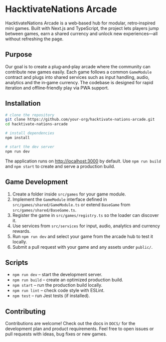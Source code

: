 # HacktivateNations Arcade

HacktivateNations Arcade is a web‑based hub for modular, retro‑inspired mini games. Built with Next.js and TypeScript, the project lets players jump between games, earn a shared currency and unlock new experiences—all without refreshing the page.

## Purpose

Our goal is to create a plug‑and‑play arcade where the community can contribute new games easily. Each game follows a common `GameModule` contract and plugs into shared services such as input handling, audio, analytics and the in‑game currency. The codebase is designed for rapid iteration and offline‑friendly play via PWA support.

## Installation

```bash
# clone the repository
git clone https://github.com/your-org/hacktivate-nations-arcade.git
cd hacktivate-nations-arcade

# install dependencies
npm install

# start the dev server
npm run dev
```

The application runs on [http://localhost:3000](http://localhost:3000) by default. Use `npm run build` and `npm start` to create and serve a production build.

## Game Development

1. Create a folder inside `src/games` for your game module.
2. Implement the `GameModule` interface defined in `src/games/shared/GameModule.ts` or extend `BaseGame` from `src/games/shared/BaseGame.ts`.
3. Register the game in `src/games/registry.ts` so the loader can discover it.
4. Use services from `src/services` for input, audio, analytics and currency rewards.
5. Run `npm run dev` and select your game from the arcade hub to test it locally.
6. Submit a pull request with your game and any assets under `public/`.

## Scripts

- `npm run dev` – start the development server.
- `npm run build` – create an optimized production build.
- `npm start` – run the production build locally.
- `npm run lint` – check code style with ESLint.
- `npm test` – run Jest tests (if installed).

## Contributing

Contributions are welcome! Check out the docs in `DOCS/` for the development plan and product requirements. Feel free to open issues or pull requests with ideas, bug fixes or new games.

